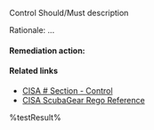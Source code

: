 Control Should/Must description

Rationale: ...

#### Remediation action:



#### Related links

* [CISA # Section - Control](https://github.com/cisagov/ScubaGear/blob/main/PowerShell/ScubaGear/baselines/...#)
* [CISA ScubaGear Rego Reference](https://github.com/cisagov/ScubaGear/blob/main/PowerShell/ScubaGear/Rego/...rego#)

<!--- Results --->
%testResult%